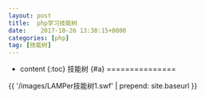 ```yaml
---
layout: post
title:  php学习技能树
date:    2017-10-26 13:38:15+0800
categories: [php] 
tag: [技能树] 
---
```

* content
{:toc}
技能树 {#a}
===============

{{ '/images/LAMPer技能树1.swf' | prepend: site.baseurl  }}
    